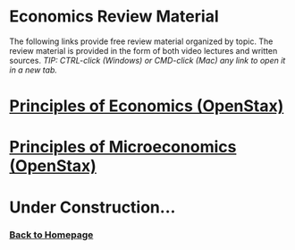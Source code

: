 # Economics Review Material

The following links provide free review material organized by topic. The review material is provided in the form of both video lectures and written sources. *TIP: CTRL-click (Windows) or CMD-click (Mac) any link to open it in a new tab.*

# [Principles of Economics (OpenStax)](https://openstax.org/details/books/principles-economics-3e)

<!-- LET JOSH REVIEW MY CHANGES BEFORE PUBLISHING! -->

# [Principles of Microeconomics (OpenStax)](https://openstax.org/details/books/principles-microeconomics-3e)

<!-- On Monopoly pricing:-->
<!-- https://socialsci.libretexts.org/Bookshelves/Economics/Economics_(Boundless)/11%3A_Monopoly/11.3%3A_Monopoly_Production_and_Pricing_Decisions_and_Profit_Outcome -->


# **Under Construction...**

### [Back to Homepage](../README.md)
